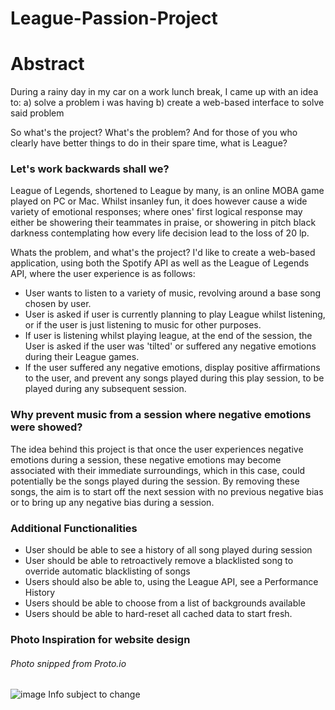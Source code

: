 # League-Passion-Project

# Abstract
During a rainy day in my car on a work lunch break, I came up with an idea to:
a) solve a problem i was having
b) create a web-based interface to solve said problem

So what's the project? What's the problem? And for those of you who clearly have better things to do in their spare time, what is League?

### Let's work backwards shall we?
League of Legends, shortened to League by many, is an online MOBA game played on PC or Mac. Whilst insanley fun, it does however cause a wide variety of emotional responses; where ones' first logical response may either be showering their teammates in praise, or showering in pitch black darkness contemplating how every life decision lead to the loss of 20 lp.

Whats the problem, and what's the project? I'd like to create a web-based application, using both the Spotify API as well as the League of Legends API, where the user experience is as follows:

* User wants to listen to a variety of music, revolving around a base song chosen by user. 
* User is asked if user is currently planning to play League whilst listening, or if the user is just listening to music for other purposes.
* If user is listening whilst playing league, at the end of the session, the User is asked if the user was 'tilted' or suffered any negative emotions during their League games.
* If the user suffered any negative emotions, display positive affirmations to the user, and prevent any songs played during this play session, to be played during any subsequent session. 

### Why prevent music from a session where negative emotions were showed?
The idea behind this project is that once the user experiences negative emotions during a session, these negative emotions may become associated with their immediate surroundings, which in this case, could potentially be the songs played during the session. By removing these songs, the aim is to start off the next session with no previous negative bias or to bring up any negative bias during a session. 

### Additional Functionalities 

* User should be able to see a history of all song played during session
* User should be able to retroactively remove a blacklisted song to override  automatic blacklisting of songs
* Users should also be able to, using the League API, see a Performance History
* Users should be able to choose from a list of backgrounds available
* Users should be able to hard-reset all cached data to start fresh.

### Photo Inspiration for website design
###### Photo snipped from Proto.io
![image](https://user-images.githubusercontent.com/83949034/122518468-91fc6680-d054-11eb-96a3-4994efeadc00.png)
Info subject to change